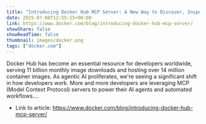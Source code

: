 ```yaml
---
title: "Introducing Docker Hub MCP Server: A New Way to Discover, Inspect, and Manage Container Images"
date: 2025-07-08T12:55:15+00:00
link: https://www.docker.com/blog/introducing-docker-hub-mcp-server/
showShare: false
showReadTime: false
thumbnail: images/docker.png
tags: ["docker.com"]
---
```

Docker Hub has become an essential resource for developers worldwide, serving 11 billion monthly image downloads and hosting over 14 million container images. As agentic AI proliferates, we're seeing a significant shift in how developers work. More and more developers are leveraging MCP (Model Context Protocol) servers to power their AI agents and automated workflows....

- Link to article: https://www.docker.com/blog/introducing-docker-hub-mcp-server/